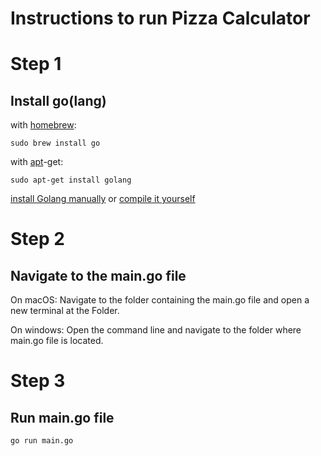 # Instructions to run Pizza Calculator

# Step 1

## Install go(lang)

with [homebrew](http://mxcl.github.io/homebrew/):

```Shell
sudo brew install go
```

with [apt](http://packages.qa.debian.org/a/apt.html)-get:

```Shell
sudo apt-get install golang
```

[install Golang manually](https://golang.org/doc/install)
or
[compile it yourself](https://golang.org/doc/install/source)

# Step 2

## Navigate to the main.go file

On macOS: Navigate to the folder containing the main.go file and open a new terminal at the Folder.

On windows: Open the command line and navigate to the folder where main.go file is located.

# Step 3

## Run main.go file

```Shell
go run main.go
```
